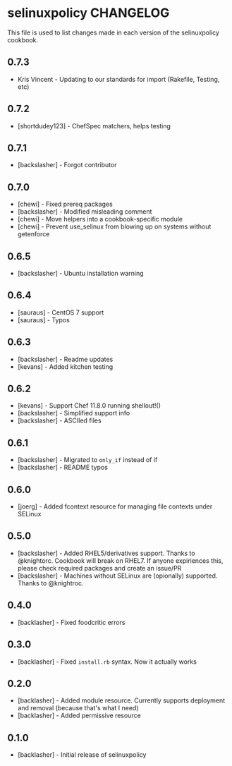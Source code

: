 selinuxpolicy CHANGELOG
=======================

This file is used to list changes made in each version of the selinuxpolicy cookbook.

0.7.3
-----
- Kris Vincent - Updating to our standards for import (Rakefile, Testing, etc)

0.7.2
-----
- [shortdudey123] - ChefSpec matchers, helps testing

0.7.1
-----
- [backslasher] - Forgot contributor

0.7.0
-----
- [chewi]       - Fixed prereq packages
- [backslasher] - Modified misleading comment
- [chewi]       - Move helpers into a cookbook-specific module
- [chewi]       - Prevent use_selinux from blowing up on systems without getenforce

0.6.5
-----
- [backslasher] - Ubuntu installation warning

0.6.4
-----
- [sauraus] - CentOS 7 support
- [sauraus] - Typos

0.6.3
-----
- [backslasher] - Readme updates
- [kevans]      - Added kitchen testing

0.6.2
-----
- [kevans]      - Support Chef 11.8.0 running shellout!()
- [backslasher] - Simplified support info
- [backslasher] - ASCIIed files

0.6.1
-----
- [backslasher] - Migrated to `only_if` instead of if
- [backslasher] - README typos

0.6.0
-----
- [joerg] - Added fcontext resource for managing file contexts under SELinux

0.5.0
-----
- [backslasher] - Added RHEL5/derivatives support. Thanks to @knightorc.
                  Cookbook will break on RHEL7. If anyone expiriences this, please check required packages and create an issue/PR
- [backslasher] - Machines without SELinux are (opionally) supported. Thanks to @knightroc.

0.4.0
-----
- [backlasher] - Fixed foodcritic errors

0.3.0
-----
- [backlasher] - Fixed `install.rb` syntax. Now it actually works


0.2.0
-----
- [backlasher] - Added module resource. Currently supports deployment and removal (because that's what I need)
- [backlasher] - Added permissive resource

0.1.0
-----
- [backlasher] - Initial release of selinuxpolicy

